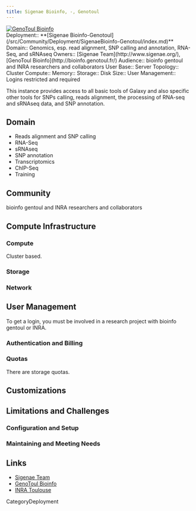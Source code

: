 ```yaml
---
title: Sigenae Bioinfo, -, Genotoul
---
```

<div class='center'>
<a href='http://bioinfo.genotoul.fr/'><img src='/Images/Logos/GenoToulLogo.png' alt='GenoToul Bioinfo'  /></a>
</div>





<div class='deploymentbox'>
 Deployment:: **[Sigenae Bioinfo-Genotoul](/src/Community/Deployment/SigenaeBioinfo-Genotoul/index.md)**
 Domain:: Genomics, esp. read alignment, SNP calling and annotation, RNA-Seq, and sRNAseq
 Owners:: [Sigenae Team](http://www.sigenae.org/), [GenoToul Bioinfo](http://bioinfo.genotoul.fr/)
 Audience:: bioinfo gentoul and INRA researchers and collaborators   
 User Base:: 
 Server Topology:: Cluster
 Compute:: 
 Memory:: 
 Storage::
 Disk Size::
 User Management:: Logins restricted and required
</div>

This instance provides access to all basic tools of Galaxy and also specific other tools for SNPs calling, reads alignment, the processing of RNA-seq and sRNAseq data, and SNP annotation.

## Domain

* Reads alignment and SNP calling
* RNA-Seq
* sRNAseq
* SNP annotation
* Transcriptomics
* ChIP-Seq 
* Training


## Community

bioinfo gentoul and INRA researchers and collaborators   

## Compute Infrastructure

### Compute

Cluster based.

### Storage

### Network

## User Management

To get a login, you must be involved in a research project with bioinfo gentoul or INRA. 

### Authentication and Billing

### Quotas

There are storage quotas.

## Customizations

## Limitations and Challenges

### Configuration and Setup

### Maintaining and Meeting Needs

## Links

* [Sigenae Team](http://www.sigenae.org/)
* [GenoToul Bioinfo](http://bioinfo.genotoul.fr/)
* [INRA Toulouse](http://www.toulouse.inra.fr/)

CategoryDeployment
